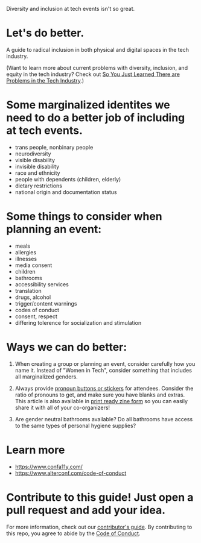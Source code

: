 Diversity and inclusion at tech events isn't so great.
# Let's do better.
A guide to radical inclusion in both physical and digital spaces in the tech industry.

(Want to learn more about current problems with diversity, inclusion, and equity in the tech industry? Check out [So You Just Learned There are Problems in the Tech Industry](https://github.com/sublimemarch/so-you-just-learned).)

# Some marginalized identites we need to do a better job of including at tech events.
- trans people, nonbinary people
- neurodiversity
- visible disability
- invisible disability
- race and ethnicity
- people with dependents (children, elderly)
- dietary restrictions
- national origin and documentation status

# Some things to consider when planning an event:
- meals
- allergies
- illnesses
- media consent
- children
- bathrooms
- accessibility services
- translation
- drugs, alcohol
- trigger/content warnings
- codes of conduct
- consent, respect
- differing tolerence for socialization and stimulation

# Ways we can do better:
1. When creating a group or planning an event, consider carefully how you name it. Instead of "Women in Tech", consider something that includes all marginalized genders. 

2. Always provide [pronoun buttons or stickers](https://dev.to/sublimemarch/an-organizers-guide-to-pronoun-buttons-afb) for attendees. Consider the ratio of pronouns to get, and make sure you have blanks and extras. This article is also available in [print ready zine form](https://sublimemarch.itch.io/an-organizers-guide-to-using-pronoun-buttons) so you can easily share it with all of your co-organizers!

3. Are gender neutral bathrooms available? Do all bathrooms have access to the same types of personal hygiene supplies?

# Learn more
- https://www.confa11y.com/
- https://www.alterconf.com/code-of-conduct

# Contribute to this guide! Just open a pull request and add your idea.

For more information, check out our [contributor's guide](contributing.md). By contributing to this repo, you agree to abide by the [Code of Conduct](code_of_conduct.md).
